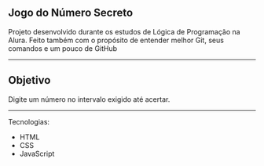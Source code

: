 ## Jogo do Número Secreto
Projeto desenvolvido durante os estudos de Lógica de Programação na Alura.
Feito também com o propósito de entender melhor Git, seus comandos e um pouco de GitHub

---

## Objetivo
Digite um número no intervalo exigido até acertar.

---

Tecnologias:
- HTML
- CSS
- JavaScript
